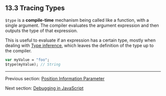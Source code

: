 ## 13.3 Tracing Types

`$type` is a **compile-time** mechanism being called like a function, with a single argument. The compiler evaluates the argument expression and then outputs the type of that expression.

This is useful to evaluate if an expression has a certain type, mostly when dealing with [Type inference](type-system-type-inference.md), which leaves the definition of the type up to the compiler.

```haxe
var myValue = "foo";
$type(myValue); // String
```

---

Previous section: [Position Information Parameter](debugging-posinfos.md)

Next section: [Debugging in JavaScript](debugging-javascript.md)